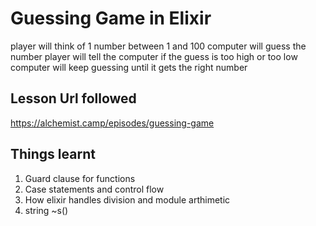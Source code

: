 # Guessing Game in Elixir

player will think of 1 number between 1 and 100
computer will guess the number
player will tell the computer if the guess is too high or too low
computer will keep guessing until it gets the right number

## Lesson Url followed

https://alchemist.camp/episodes/guessing-game

## Things learnt

1. Guard clause for functions
2. Case statements and control flow
3. How elixir handles division and module arthimetic
4. string ~s()
